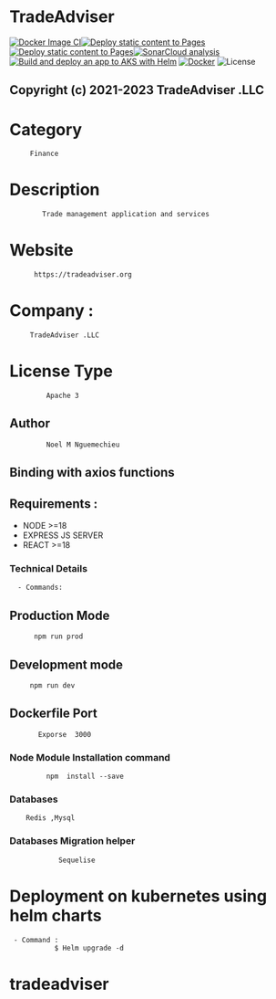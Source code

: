 # TradeAdviser
[![Docker Image CI](https://github.com/nguemechieu/tradeadviser/actions/workflows/docker-image.yml/badge.svg)](https://github.com/nguemechieu/tradeadviser/actions/workflows/docker-image.yml)[![Deploy static content to Pages](https://github.com/nguemechieu/tradeadviser/actions/workflows/static.yml/badge.svg)](https://github.com/nguemechieu/tradeadviser/actions/workflows/static.yml)[![Deploy static content to Pages](https://github.com/nguemechieu/tradeadviser/actions/workflows/static.yml/badge.svg)](https://github.com/nguemechieu/tradeadviser/actions/workflows/static.yml)[![SonarCloud analysis](https://github.com/nguemechieu/tradeadviser/actions/workflows/sonarcloud.yml/badge.svg)](https://github.com/nguemechieu/tradeadviser/actions/workflows/sonarcloud.yml)
[![Build and deploy an app to AKS with Helm](https://github.com/nguemechieu/tradeadviser/actions/workflows/azure-kubernetes-service-helm.yml/badge.svg)](https://github.com/nguemechieu/tradeadviser/actions/workflows/azure-kubernetes-service-helm.yml)
[![Docker](https://github.com/nguemechieu/tradeadviser/actions/workflows/docker-publish.yml/badge.svg)](https://github.com/nguemechieu/tradeadviser/actions/workflows/docker-publish.yml)
![License](https://github.com/nguemechieu/tradeadviser/scripts/license)
    
       
   ##  Copyright (c) 2021-2023 TradeAdviser .LLC 
    

# Category 
         Finance

# Description
            Trade management application and services

# Website
          https://tradeadviser.org

# Company : 
        
         TradeAdviser .LLC

# License Type 
 
             Apache 3

## Author 
             Noel M Nguemechieu

## Binding with axios functions
## Requirements :
 - NODE >=18
 - EXPRESS JS SERVER
 - REACT >=18
### Technical Details
      - Commands:
## Production Mode
          npm run prod 
## Development mode 
         npm run dev

## Dockerfile Port
           Exporse  3000

###  Node Module Installation command
             
             npm  install --save

### Databases

        Redis ,Mysql

 ###  Databases  Migration helper
                
                Sequelise
# Deployment on kubernetes using helm charts
    
     - Command : 
               $ Helm upgrade -d
# tradeadviser
